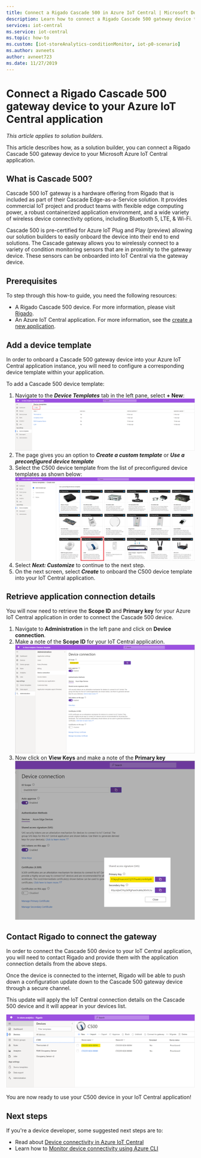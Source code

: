 ```yaml
---
title: Connect a Rigado Cascade 500 in Azure IoT Central | Microsoft Docs
description: Learn how to connect a Rigado Cascade 500 gateway device to your IoT Central application. 
services: iot-central
ms.service: iot-central
ms.topic: how-to
ms.custom: [iot-storeAnalytics-conditionMonitor, iot-p0-scenario]
ms.author: avneets
author: avneet723
ms.date: 11/27/2019
---
```


# Connect a Rigado Cascade 500 gateway device to your Azure IoT Central application

*This article applies to solution builders.*

This article describes how, as a solution builder, you can connect a Rigado Cascade 500 gateway device to your Microsoft Azure IoT Central application. 

## What is Cascade 500?

Cascade 500 IoT gateway is a hardware offering from Rigado that is included as part of their Cascade Edge-as-a-Service solution. It provides commercial IoT project and product teams with flexible edge computing power, a robust containerized application environment, and a wide variety of wireless device connectivity options, including Bluetooth 5, LTE, & Wi-Fi.

Cascade 500 is pre-certified for Azure IoT Plug and Play (preview) allowing our solution builders to easily onboard the device into their end to end solutions. The Cascade gateway allows you to wirelessly connect to a variety of condition monitoring sensors that are in proximity to the gateway device. These sensors can be onboarded into IoT Central via the gateway device.

## Prerequisites
To step through this how-to guide, you need the following resources:

* A Rigado Cascade 500 device. For more information, please visit [Rigado](https://www.rigado.com/).
* An Azure IoT Central application. For more information, see the [create a new application](./quick-deploy-iot-central.md).

## Add a device template

In order to onboard a Cascade 500 gateway device into your Azure IoT Central application instance, you will need to configure a corresponding device template within your application.

To add a Cascade 500 device template: 

1. Navigate to the ***Device Templates*** tab in the left pane, select **+ New**: 
![Create new device template](./media/howto-connect-rigado-cascade-500/device-template-new.png)
1. The page gives you an option to ***Create a custom template*** or ***Use a preconfigured device template***
1. Select the C500 device template from the list of preconfigured device templates as shown below:
![Select C500 device template](./media/howto-connect-rigado-cascade-500/device-template-preconfigured.png)
1. Select ***Next: Customize*** to continue to the next step. 
1. On the next screen, select ***Create*** to onboard the C500 device template into your IoT Central application.

## Retrieve application connection details

You will now need to retrieve the **Scope ID** and **Primary key** for your Azure IoT Central application in order to connect the Cascade 500 device. 

1. Navigate to **Administration**  in the left pane and click on **Device connection**. 
2. Make a note of the **Scope ID** for your IoT Central application.
![App Scope ID](./media/howto-connect-rigado-cascade-500/app-scope-id.png)
3. Now click on **View Keys** and make a note of the **Primary key**
![Primary Key](./media/howto-connect-rigado-cascade-500/primary-key-sas.png)  

## Contact Rigado to connect the gateway 

In order to connect the Cascade 500 device to your IoT Central application, you will need to contact Rigado and provide them with the application connection details from the above steps. 

Once the device is connected to the internet, Rigado will be able to push down a configuration update down to the Cascade 500 gateway device through a secure channel. 

This update will apply the IoT Central connection details on the Cascade 500 device and it will appear in your devices list. 

![Primary Key](./media/howto-connect-rigado-cascade-500/devices-list-c500.png)  

You are now ready to use your C500 device in your IoT Central application!

## Next steps

If you're a device developer, some suggested next steps are to:

- Read about [Device connectivity in Azure IoT Central](./concepts-get-connected.md)
- Learn how to [Monitor device connectivity using Azure CLI](./howto-monitor-devices-azure-cli.md)
